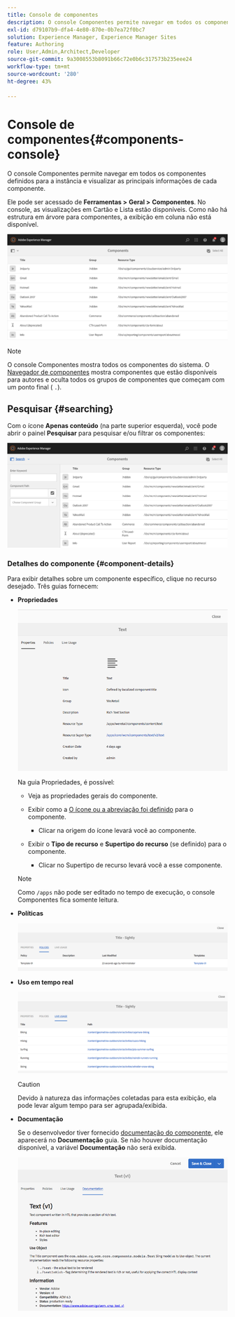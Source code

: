 ```yaml
---
title: Console de componentes
description: O console Componentes permite navegar em todos os componentes definidos para a instância e visualizar as principais informações de cada componente.
exl-id: d79107b9-dfa4-4e80-870e-0b7ea72f0bc7
solution: Experience Manager, Experience Manager Sites
feature: Authoring
role: User,Admin,Architect,Developer
source-git-commit: 9a3008553b8091b66c72e0b6c317573b235eee24
workflow-type: tm+mt
source-wordcount: '280'
ht-degree: 43%

---
```


# Console de componentes{#components-console}

O console Componentes permite navegar em todos os componentes definidos para a instância e visualizar as principais informações de cada componente.

Ele pode ser acessado de **Ferramentas >** **Geral >** **Componentes**. No console, as visualizações em Cartão e Lista estão disponíveis. Como não há estrutura em árvore para componentes, a exibição em coluna não está disponível.

![screen-shot_2019-03-05at113145](assets/screen-shot_2019-03-05at113145.png)

>[!NOTE]
>
>O console Componentes mostra todos os componentes do sistema. O [Navegador de componentes](/help/sites-authoring/author-environment-tools.md#components-browser) mostra componentes que estão disponíveis para autores e oculta todos os grupos de componentes que começam com um ponto final ( `.`).

## Pesquisar {#searching}

Com o ícone **Apenas conteúdo** (na parte superior esquerda), você pode abrir o painel **Pesquisar** para pesquisar e/ou filtrar os componentes: 

![screen-shot_2019-03-05at113251](assets/screen-shot_2019-03-05at113251.png)

### Detalhes do componente {#component-details}

Para exibir detalhes sobre um componente específico, clique no recurso desejado. Três guias fornecem:

* **Propriedades**

  ![screen_shot_2018-03-27at165847](assets/screen_shot_2018-03-27at165847.png)

  Na guia Propriedades, é possível:

   * Veja as propriedades gerais do componente.
   * Exibir como a [O ícone ou a abreviação foi definido](/help/sites-developing/components-basics.md#component-icon-in-touch-ui) para o componente.

      * Clicar na origem do ícone levará você ao componente.

   * Exibir o **Tipo de recurso** e **Supertipo do recurso** (se definido) para o componente.

      * Clicar no Supertipo de recurso levará você a esse componente.

  >[!NOTE]
  >
  >Como `/apps` não pode ser editado no tempo de execução, o console Componentes fica somente leitura.

* **Políticas**

  ![Políticas](assets/chlimage_1-169.png)

* **Uso em tempo real**

  ![Uso em tempo real](assets/chlimage_1-170.png)

  >[!CAUTION]
  >
  >Devido à natureza das informações coletadas para esta exibição, ela pode levar algum tempo para ser agrupada/exibida. 

* **Documentação**

  Se o desenvolvedor tiver fornecido [documentação do componente](/help/sites-developing/developing-components.md#documenting-your-component), ele aparecerá no **Documentação** guia. Se não houver documentação disponível, a variável **Documentação** não será exibida.

  ![Documentação](assets/chlimage_1-171.png)
